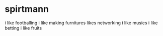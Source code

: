 # spirtmann
i like footballing
i like making furnitures
likes networking
i like musics
i like betting
i like fruits 
